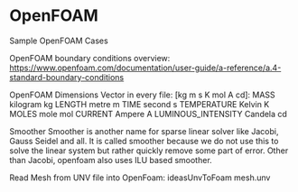 # OpenFOAM
Sample OpenFOAM Cases

OpenFOAM boundary conditions overview:
https://www.openfoam.com/documentation/user-guide/a-reference/a.4-standard-boundary-conditions

OpenFOAM Dimensions Vector in every file: [kg m s K mol A cd]:
MASS 	kilogram 	kg
LENGTH 	metre 	m
TIME 	second 	s
TEMPERATURE 	Kelvin 	K
MOLES 	mole 	mol
CURRENT 	Ampere 	A
LUMINOUS_INTENSITY 	Candela 	cd

Smoother
Smoother is another name for sparse linear solver like Jacobi, Gauss Seidel and all.
It is called smoother because we do not use this to solve the linear system but rather quickly remove some part of error.
Other than Jacobi, openfoam also uses ILU based smoother. 

Read Mesh from UNV file into OpenFoam: 
ideasUnvToFoam mesh.unv
